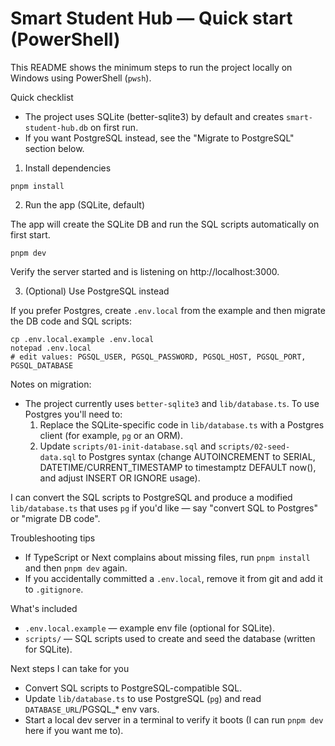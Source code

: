 # Smart Student Hub — Quick start (PowerShell)

This README shows the minimum steps to run the project locally on Windows using PowerShell (`pwsh`).

Quick checklist

- The project uses SQLite (better-sqlite3) by default and creates `smart-student-hub.db` on first run.
- If you want PostgreSQL instead, see the "Migrate to PostgreSQL" section below.

1) Install dependencies

```pwsh
pnpm install
```

2) Run the app (SQLite, default)

The app will create the SQLite DB and run the SQL scripts automatically on first start.

```pwsh
pnpm dev
```

Verify the server started and is listening on http://localhost:3000.

3) (Optional) Use PostgreSQL instead

If you prefer Postgres, create `.env.local` from the example and then migrate the DB code and SQL scripts:

```pwsh
cp .env.local.example .env.local
notepad .env.local
# edit values: PGSQL_USER, PGSQL_PASSWORD, PGSQL_HOST, PGSQL_PORT, PGSQL_DATABASE
```

Notes on migration:
- The project currently uses `better-sqlite3` and `lib/database.ts`. To use Postgres you'll need to:
	1) Replace the SQLite-specific code in `lib/database.ts` with a Postgres client (for example, `pg` or an ORM).
	2) Update `scripts/01-init-database.sql` and `scripts/02-seed-data.sql` to Postgres syntax (change AUTOINCREMENT to SERIAL, DATETIME/CURRENT_TIMESTAMP to timestamptz DEFAULT now(), and adjust INSERT OR IGNORE usage).

I can convert the SQL scripts to PostgreSQL and produce a modified `lib/database.ts` that uses `pg` if you'd like — say "convert SQL to Postgres" or "migrate DB code".

Troubleshooting tips

- If TypeScript or Next complains about missing files, run `pnpm install` and then `pnpm dev` again.
- If you accidentally committed a `.env.local`, remove it from git and add it to `.gitignore`.

What's included

- `.env.local.example` — example env file (optional for SQLite).
- `scripts/` — SQL scripts used to create and seed the database (written for SQLite).

Next steps I can take for you

- Convert SQL scripts to PostgreSQL-compatible SQL.
- Update `lib/database.ts` to use PostgreSQL (`pg`) and read `DATABASE_URL`/PGSQL_* env vars.
- Start a local dev server in a terminal to verify it boots (I can run `pnpm dev` here if you want me to).
